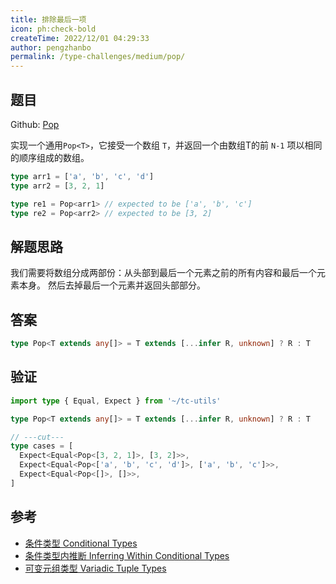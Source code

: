 ```yaml
---
title: 排除最后一项
icon: ph:check-bold
createTime: 2022/12/01 04:29:33
author: pengzhanbo
permalink: /type-challenges/medium/pop/
---
```


## 题目

Github: [Pop](https://github.com/type-challenges/type-challenges/blob/main/questions/00016-medium-pop/)

实现一个通用`Pop<T>`，它接受一个数组 `T`，并返回一个由数组T的前 `N-1` 项以相同的顺序组成的数组。

```ts
type arr1 = ['a', 'b', 'c', 'd']
type arr2 = [3, 2, 1]

type re1 = Pop<arr1> // expected to be ['a', 'b', 'c']
type re2 = Pop<arr2> // expected to be [3, 2]
```

## 解题思路

我们需要将数组分成两部份：从头部到最后一个元素之前的所有内容和最后一个元素本身。
然后去掉最后一个元素并返回头部部分。

## 答案

```ts
type Pop<T extends any[]> = T extends [...infer R, unknown] ? R : T
```

## 验证

```ts twoslash
import type { Equal, Expect } from '~/tc-utils'

type Pop<T extends any[]> = T extends [...infer R, unknown] ? R : T

// ---cut---
type cases = [
  Expect<Equal<Pop<[3, 2, 1]>, [3, 2]>>,
  Expect<Equal<Pop<['a', 'b', 'c', 'd']>, ['a', 'b', 'c']>>,
  Expect<Equal<Pop<[]>, []>>,
]
```

## 参考

- [条件类型 Conditional Types](https://www.typescriptlang.org/docs/handbook/2/conditional-types.html)
- [条件类型内推断 Inferring Within Conditional Types](https://www.typescriptlang.org/docs/handbook/2/conditional-types.html#inferring-within-conditional-types)
- [可变元组类型 Variadic Tuple Types](https://www.typescriptlang.org/docs/handbook/release-notes/typescript-4-0.html#variadic-tuple-types)
